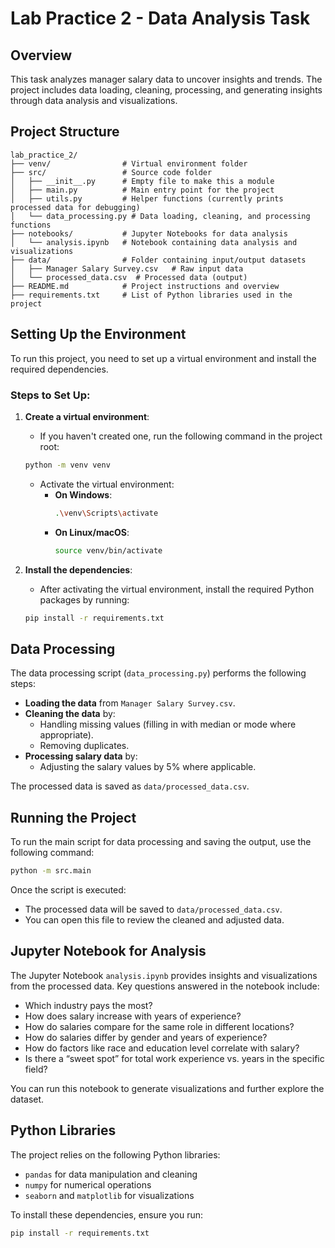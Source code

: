 # Lab Practice 2 - Data Analysis Task

## Overview
This task analyzes manager salary data to uncover insights and trends. The project includes data loading, cleaning, processing, and generating insights through data analysis and visualizations.

## Project Structure
```
lab_practice_2/
├── venv/                # Virtual environment folder
├── src/                 # Source code folder
│   ├── __init__.py      # Empty file to make this a module
│   ├── main.py          # Main entry point for the project
│   ├── utils.py         # Helper functions (currently prints processed data for debugging)
│   └── data_processing.py # Data loading, cleaning, and processing functions
├── notebooks/           # Jupyter Notebooks for data analysis
│   └── analysis.ipynb   # Notebook containing data analysis and visualizations
├── data/                # Folder containing input/output datasets
│   ├── Manager Salary Survey.csv   # Raw input data
│   └── processed_data.csv  # Processed data (output)
├── README.md            # Project instructions and overview
├── requirements.txt     # List of Python libraries used in the project
```

## Setting Up the Environment
To run this project, you need to set up a virtual environment and install the required dependencies.

### Steps to Set Up:
1. **Create a virtual environment**: 
    - If you haven't created one, run the following command in the project root:
    ```bash
    python -m venv venv
    ```
    - Activate the virtual environment:
      - **On Windows**:
        ```bash
        .\venv\Scripts\activate
        ```
      - **On Linux/macOS**:
        ```bash
        source venv/bin/activate
        ```

2. **Install the dependencies**: 
    - After activating the virtual environment, install the required Python packages by running:
    ```bash
    pip install -r requirements.txt
    ```

## Data Processing
The data processing script (`data_processing.py`) performs the following steps:
- **Loading the data** from `Manager Salary Survey.csv`.
- **Cleaning the data** by:
  - Handling missing values (filling in with median or mode where appropriate).
  - Removing duplicates.
- **Processing salary data** by:
  - Adjusting the salary values by 5% where applicable.
  
The processed data is saved as `data/processed_data.csv`.

## Running the Project
To run the main script for data processing and saving the output, use the following command:

```bash
python -m src.main
```

Once the script is executed:
- The processed data will be saved to `data/processed_data.csv`.
- You can open this file to review the cleaned and adjusted data.

## Jupyter Notebook for Analysis
The Jupyter Notebook `analysis.ipynb` provides insights and visualizations from the processed data. Key questions answered in the notebook include:
- Which industry pays the most?
- How does salary increase with years of experience?
- How do salaries compare for the same role in different locations?
- How do salaries differ by gender and years of experience?
- How do factors like race and education level correlate with salary?
- Is there a “sweet spot” for total work experience vs. years in the specific field?

You can run this notebook to generate visualizations and further explore the dataset.

## Python Libraries
The project relies on the following Python libraries:
- `pandas` for data manipulation and cleaning
- `numpy` for numerical operations
- `seaborn` and `matplotlib` for visualizations

To install these dependencies, ensure you run:
```bash
pip install -r requirements.txt
```
```